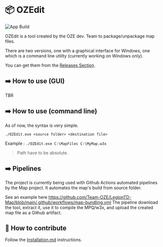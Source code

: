# 📦 OZEdit

![App Build](https://github.com/Team-OZE/OZEdit/workflows/App%20Build/badge.svg?branch=main)

OZEdit is a tool created by the OZE dev. Team to package/unpackage map files.

There are two versions, one with a graphical interface for Windows, one which is a command line utility (currently working on Windows only).

You can get them from the [Releases Section](https://github.com/Team-OZE/OZEdit/releases).

## ➡️ How to use (GUI)

TBR

## ➡️ How to use (command line)

As of now, the syntax is very simple.

`./OZEdit.exe <source folder> <destination file>`

Example : `./OZEdit.exe C:\MapFiles C:\MyMap.w3x`

> Path have to be absolute.

## ➡️ Pipelines

The project is currently being used with Github Actions automated pipelines by the Map project. It automates the map's build from source folder.

See an example here https://github.com/Team-OZE/LegionTD-Map/blob/main/.github/workflows/map-bundling.yml 
The pipeline download the tool, extract it, use it to compile the MPQ/w3x, and upload the created map file as a Github artifact.

## 💪 How to contribute

Follow the [Installation.md](Installation.md) instructions.
